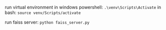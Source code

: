 run virtual environment in windows powershell:
`.\venv\Scripts\Activate`
in bash:
`source venv/Scripts/activate`


run faiss server:
`python faiss_server.py`